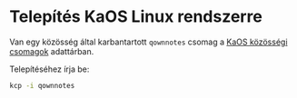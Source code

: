 # Telepítés KaOS Linux rendszerre

Van egy közösség által karbantartott `qownnotes` csomag a [KaOS közösségi csomagok](https://github.com/KaOS-Community-Packages/qownnotes) adattárban.

Telepítéséhez írja be:

```bash
kcp -i qownnotes
```

